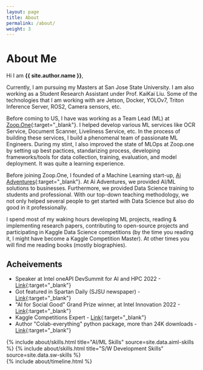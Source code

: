 ```yaml
---
layout: page
title: About
permalink: /about/
weight: 3
---
```


# **About Me**

Hi I am **{{ site.author.name }}**,

Currently, I am pursuing my Masters at San Jose State University. I am also working as a Student Research Assistant under Prof. KaiKai Liu. Some of the technologies that I am working with are Jetson, Docker, YOLOv7, Triton Inference Server, ROS2, Camera sensors, etc.

Before coming to US, I have was working as a Team Lead (ML) at [Zoop.One](https://zoop.one/){:target="_blank"}. I helped develop various ML services like OCR Service, Document Scanner, Liveliness Service, etc. In the process of building these services, I build a phenomenal team of passionate ML Engineers. During my stint, I also improved the state of MLOps at Zoop.one by setting up best pactices, standarizing process, developing frameworks/tools for data collection, training, evaluation, and model deployment. It was quite a learning experience.  

Before joining Zoop.One, I founded of a Machine Learning start-up, [Ai Adventures](https://www.aiadventures.in/){:target="_blank"}. At Ai Adventures, we provided AI/ML solutions to businesses. Furthermore, we provided Data Science training to students and professional. With our top-down teaching methodology, we not only helped several people to get started with Data Science but also do good in it professionally.

I spend most of my waking hours developing ML projects, reading & implementing research papers, contributing to open-source projects and participating in Kaggle Data Science competitions (by the time you reading it, I might have become a Kaggle Competition Master). At other times you will find me reading books (mostly biographies).

## Acheivements

- Speaker at Intel oneAPI DevSummit for AI and HPC 2022 - [Link](https://software.seek.intel.com/oneapi-devsummit-ai-hpc-2022){:target="_blank"}
- Got featured in Spartan Daily (SJSU newspaper) - [Link](https://issuu.com/spartandaily/docs/sd101922all_rev01_1_){:target="_blank"}
- "AI for Social Good" Grand Prize winner, at Intel Innovation 2022 - [Link](https://www.linkedin.com/posts/intel-software_intelon-developer-coding-activity-6980704410574233600-dnkh/){:target="_blank"}
- Kaggle Competitions Expert - [Link](https://www.kaggle.com/ankursingh12){:target="_blank"}
- Author "Colab-everything" python package, more than 24K downloads - [Link](https://pypi.org/project/colab-everything/){:target="_blank"}


<div class="row">
{% include about/skills.html title="AI/ML Skills" source=site.data.aiml-skills %}
{% include about/skills.html title="S/W Development Skills" source=site.data.sw-skills %}
</div>

<div class="row">
{% include about/timeline.html %}
</div>